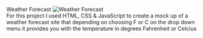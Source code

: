Weather Forecast
![Weather Forecast](https://raw.githubusercontent.com/amountcastlej/weather_forecast/main/dojoWeather.png)<br>
For this project I used HTML, CSS & JavaScript to create a mock up of a weather forecast site that depending on choosing F or C on the drop down menu it provides you with the temperature in degrees Fahrenheit or Celcius
